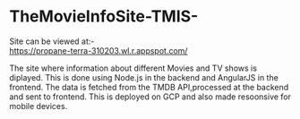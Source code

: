# TheMovieInfoSite-TMIS-

Site can be viewed at:-  
https://propane-terra-310203.wl.r.appspot.com/

The site where information about different Movies and TV shows is diplayed. This is done using Node.js in the backend and AngularJS in the frontend. The data is fetched from the TMDB API,processed at the backend and sent to frontend. This is deployed on GCP and also made resoonsive for mobile devices.
